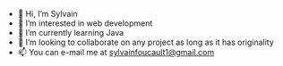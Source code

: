 - 👋 Hi, I’m Sylvain
- 👀 I’m interested in web development
- 🌱 I’m currently learning Java
- 💞️ I’m looking to collaborate on any project as long as it has originality
- 📫 You can e-mail me at sylvainfoucault1@gmail.com

<!---
sylvainflt/sylvainflt is a ✨ special ✨ repository because its `README.md` (this file) appears on your GitHub profile.
You can click the Preview link to take a look at your changes.
--->
